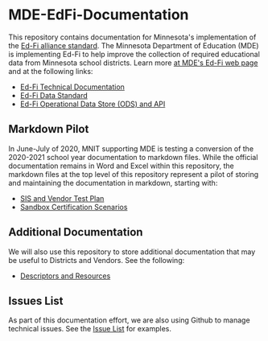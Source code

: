 # MDE-EdFi-Documentation
This repository contains documentation for Minnesota's implementation of the [Ed-Fi alliance standard](https://www.ed-fi.org/). The Minnesota Department of Education (MDE) is implementing Ed-Fi to help improve the collection of required educational data from Minnesota school districts. Learn more [at MDE's Ed-Fi web page](https://education.mn.gov/MDE/dse/datasub/edfi/) and at the following links:
- [Ed-Fi Technical Documentation](https://techdocs.ed-fi.org/)
- [Ed-Fi Data Standard](https://techdocs.ed-fi.org/display/ETKB/Ed-Fi+Data+Standard)
- [Ed-Fi Operational Data Store (ODS) and API](https://techdocs.ed-fi.org/display/ETKB/Ed-Fi+Operational+Data+Store+and+API)

## Markdown Pilot
In June-July of 2020, MNIT supporting MDE is testing a conversion of the 2020-2021 school year documentation to markdown files. While the official documentation remains in Word and Excel within this repository, the markdown files at the top level of this repository represent a pilot of storing and maintaining the documentation in markdown, starting with:

- [SIS and Vendor Test Plan](sis_test_plan_a_toc.md)
- [Sandbox Certification Scenarios](sandbox_cert_a_toc.md)

## Additional Documentation
We will also use this repository to store additional documentation that may be useful to Districts and Vendors. See the following:
- [Descriptors and Resources](descriptors_resources.md)

## Issues List
As part of this documentation effort, we are also using Github to manage technical issues. See the [Issue List](https://github.com/mn-mde-edfi/MDE-EdFi-Documentation/issues) for examples.